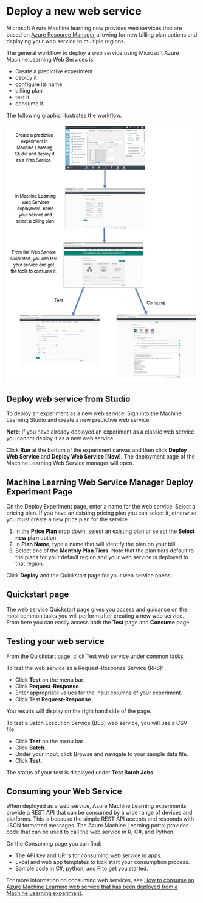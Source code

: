 <properties
   pageTitle="Deploying a new Web Service"
   description="The workflow of deploying an ARM based web service"
   services="machine-learning"
   documentationCenter=""
   authors="vDonGlover"
   manager="raymondl"
   editor=""/>

<tags
   	ms.service="machine-learning"
   	ms.workload="data-services"
   	ms.tgt_pltfrm="na"
   	ms.devlang="na"
   	ms.topic="article"
   	ms.date="07/06/2016"
   	ms.author="v-donglo"/>

# Deploy a new web service

Microsoft Azure Machine learning now provides web services that are based on [Azure Resource Manager](../azure-portal/resource-group-overview.md) allowing for new billing plan options and deploying your web service to multiple regions.

The general workflow to deploy a web service using Microsoft Azure Machine Learning Web Services is:

* Create a predictive experiment
* deploy it
* configure its name
* billing plan
* test it
* consume it.

The following graphic illustrates the workflow.

![Web service deployment workflow][1]
 
## Deploy web service from Studio 

To deploy an experiment as a new web service. Sign into the Machine Learning Studio and create a new predictive web service. 

**Note**: If you have already deployed an experiment as a classic web service you cannot deploy it as a new web service.
 
Click **Run** at the bottom of the experiment canvas and then click **Deploy Web Service** and **Deploy Web Service [New]**. The deployment page of the Machine Learning Web Service manager will open.

## Machine Learning Web Service Manager Deploy Experiment Page
On the Deploy Experiment page, enter a name for the web service.
Select a pricing plan. If you have an existing pricing plan you can select it, otherwise you must create a new price plan for the service. 

1.	In the **Price Plan** drop down, select an existing plan or select the **Select new plan** option.
2.	In **Plan Name**, type a name that will identify the plan on your bill.
3.	Select one of the **Monthly Plan Tiers**. Note that the plan tiers default to the plans for your default region and your web service is deployed to that region.

Click **Deploy** and the Quickstart page for your web service opens.

## Quickstart page
The web service Quickstart page gives you access and guidance on the most common tasks you will perform after creating a new web service. From here you can easily access both the **Test** page and **Consume** page.

## Testing your web service

From the Quickstart page, click Test web service under common tasks.   

To test the web service as a Request-Response Service (RRS):

* Click **Test** on the menu bar.
* Click **Request-Response**.
* Enter appropriate values for the input columns of your experiment.
* Click Test **Request-Response**.

You results will display on the right hand side of the page.

To test a Batch Execution Service (BES) web service, you will use a CSV file:

* Click **Test** on the menu bar.
* Click **Batch**.
* Under your input, click Browse and navigate to your sample data file.
* Click **Test**.

The status of your test is displayed under **Test Batch Jobs**.

## Consuming your Web Service

When deployed as a web service, Azure Machine Learning experiments provide a REST API that can be consumed by a wide range of devices and platforms. This is because the simple REST API accepts and responds with JSON formatted messages. The Azure Machine Learning portal provides code that can be used to call the web service in R, C#, and Python.
 
On the Consuming page you can find:

* The API key and URI's for consuming web service in apps.
* Excel and web app templates to kick start your consumption process.
* Sample code in C#, python, and R to get you started.

For more information on consuming web services, see [How to consume an Azure Machine Learning web service that has been deployed from a Machine Learning experiment](machine-learning-consume-web-services.md).


<!--Image references-->
[1]: ./media/machine-learning-webservice-deploy-a-web-service/armdeploymentworkflow.png


<!--links-->
